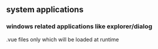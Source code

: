 ## system applications
### windows related applications like explorer/dialog
.vue files only which will be loaded at runtime

